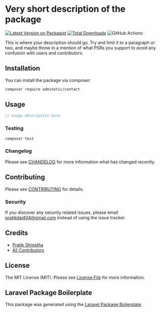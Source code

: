 # Very short description of the package

[![Latest Version on Packagist](https://img.shields.io/packagist/v/adminetic/contact.svg?style=flat-square)](https://packagist.org/packages/adminetic/contact)
[![Total Downloads](https://img.shields.io/packagist/dt/adminetic/contact.svg?style=flat-square)](https://packagist.org/packages/adminetic/contact)
![GitHub Actions](https://github.com/adminetic/contact/actions/workflows/main.yml/badge.svg)

This is where your description should go. Try and limit it to a paragraph or two, and maybe throw in a mention of what PSRs you support to avoid any confusion with users and contributors.

## Installation

You can install the package via composer:

```bash
composer require adminetic/contact
```

## Usage

```php
// Usage description here
```

### Testing

```bash
composer test
```

### Changelog

Please see [CHANGELOG](CHANGELOG.md) for more information what has changed recently.

## Contributing

Please see [CONTRIBUTING](CONTRIBUTING.md) for details.

### Security

If you discover any security related issues, please email pratikdai404@gmail.com instead of using the issue tracker.

## Credits

-   [Pratik Shrestha](https://github.com/adminetic)
-   [All Contributors](../../contributors)

## License

The MIT License (MIT). Please see [License File](LICENSE.md) for more information.

## Laravel Package Boilerplate

This package was generated using the [Laravel Package Boilerplate](https://laravelpackageboilerplate.com).
